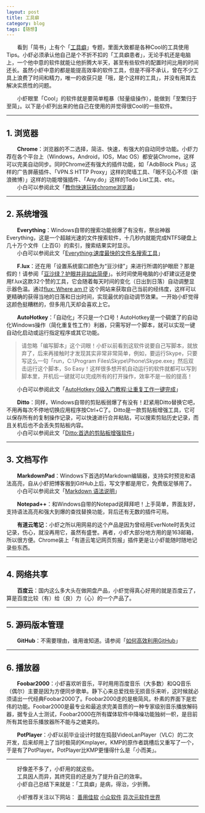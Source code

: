 ```yaml
---
layout: post  
title: 工具癖  
category: blog  
tags: [随想]  
---
```

&emsp;&emsp;看到「简书」上有个「[工具癖](http://jianshu.io/collection/2mvgxp)」专题，里面大致都是各种Cool的工具使用Tips。小虾必须承认他自己是个不折不扣的「工具癖患者」，无论手机还是电脑上，一个他中意的软件就能让他折腾大半天，甚至有些软件的配置时间比用的时间还长。虽然小虾中意的都是能提高效率的软件工具，但是不得不承认，曾在不少工具上浪费了时间和精力，唯一的收获只是「哦，是个这样的工具」，并没有用其去解决实质性的问题。

&emsp;&emsp;小虾眼里「Cool」的软件就是要简单粗暴（轻量级操作），能做到「至繁归于至简」。以下是小虾列出来的他自己在使用的并觉得很Cool的一些软件。  
- - - 
## 1. 浏览器  
&emsp;&emsp;**Chrome**：浏览器的不二选择，简洁、快速，有强大的自动同步功能。小虾力荐在各个平台上（Windows，Android，IOS，Mac OS）都安装Chrome，这样可以完美自动同步。同时Chrome还有强大的插件功能，如「AdbBlock Plus」这样的广告屏蔽插件、「VPN.S HTTP Proxy」这样的爬墙工具、「眼不见心不烦（新浪微博）」这样的功能增强插件、「Any.do」这样的Todo List工具、etc。  
&emsp;&emsp;小白可以参阅此文「[教你快速玩转chrome浏览器](http://jianshu.io/p/8819496c1c86)」  
- - -
## 2. 系统增强  
&emsp;&emsp;**Everything**：Windows自带的搜索功能弱爆了有没有，祭出神器Everything，这是一个超越光速的文件搜索软件，十几秒内就能完成NTFS硬盘上几十万个文件（上百G）的索引，搜索结果实时显示。  
&emsp;&emsp;小白可以参阅此文「[Everything:速度最快的文件名搜索工具](http://xbeta.info/everything-search-tool.htm)」

&emsp;&emsp;**F.lux**：还在用「设置系统窗口颜色为“豆沙绿”」来进行所谓的护眼麽？那是假的！请参阅「[豆沙绿？护眼并非如此简便](http://www.guokr.com/article/21649/)」。长时间使用电脑的小虾建议还是使用f.lux这款32个赞的工具，它会随着每天时间的变化（日出到日落）自动调整显示器色温。通过[flux: Where am I?](https://justgetflux.com/map.html) 这个网站来获取自己当前的经纬度，这样可以更精确的获得当地的日落和日出时间，实现最优的自动调节效果。一开始小虾觉得这颜色挺糟糕的，但多用几天却会喜欢上它。  

&emsp;&emsp;**AutoHotkey**：「自动化」不只是一个口号！AutoHotkey是一个碉堡了的自动化Windows操作（简化重复性工作）利器，只需写好一个脚本，就可以实现一键自动化启动或运行指定程序或其它功能。  

> 请忽略「编写脚本」这个词眼！小虾以前看到这软件说要自己写脚本，就放弃了，后来再接触时才发现其实非常非常简单，例如，要运行Skype，只要写这么一句「run，C:\Program Files\Skype\Phone\Skype.exe」然后双击运行这个脚本，So Easy！这样很多想开机自动运行的软件就都可以写到脚本里，开机后一键就可以完成所有的打开操作，效率不是一般的提高！  

&emsp;&emsp;小白可以参阅此文「[AutoHotkey 0级入门教程:让重复工作一键完成](http://xbeta.info/autohotkey-guide.htm)」  

&emsp;&emsp;**Ditto**：同样，Windows自带的剪贴板弱爆了有没有！赶紧用Ditto替换它吧，不用再每次不停地切换应用程序按Ctrl+C了。Ditto是一款剪贴板增强工具，它可以保存所有的复制操作记录，可以快速进行合并粘贴，可以搜索剪贴历史记录，而且关机后也不会丢失剪贴板内容。  
&emsp;&emsp;小白可以参阅此文「[Ditto:首选的剪贴板增强软件](http://xbeta.info/ditto.htm)」  

- - -
## 3. 文档写作  
&emsp;&emsp;**MarkdownPad**：Windows下首选的Markdown编辑器，支持实时预览和语法高亮，自从小虾把博客搬到GitHub上后，写文字都是用它，免费版足够用了。  
&emsp;&emsp;小白可以参阅此文「[Markdown 语法说明](http://wowubuntu.com/markdown/)」  

&emsp;&emsp;**Notepad++**：和Windows自带的Notepad说拜拜吧！上手简单，界面友好，支持语法高亮和强大到爆的查找替换功能，背后还有无数的插件可用。

&emsp;&emsp;**有道云笔记**：小虾之所以用网易的这个产品是因为曾经用EverNote时丢失过记录，伤心，就没再用它，虽然有盛誉。再者，小虾大部分地方用的是163邮箱，所以很方便。Chrome装上「有道云笔记网页剪报」插件更是让小虾能随时随地记录些东西。
- - -
## 4. 网络共享
&emsp;&emsp;**百度云**：国内这么多大头在做网盘产品，小虾觉得真心好用的就是百度云了，算是百度比较（有）给（良）力（心）的一个产品了。
- - -
## 5. 源码版本管理
&emsp;&emsp;**GitHub**：不需要理由，谁用谁知道。请参阅「[如何高效利用GitHub](http://www.yangzhiping.com/tech/github.html)」
- - -
## 6. 播放器
&emsp;&emsp;**Foobar2000**：小虾喜欢听音乐，平时用用百度音乐（大多数）和QQ音乐（偶尔）主要是因为方便同步歌单。静下心来总爱找些无损音乐来听，这时候就必须请出一代经典Foobar2000了。Foobar2000走的是极简风，朴素的界面下是宏伟的功能。Foobar2000是最专业和最追求完美音质的一种专家级别音乐播放解码器，据专业人士测试，Foobar2000在所有媒体软件中降噪功能独树一帜，是目前所有其他音乐播放器所不能与之媲美的。

&emsp;&emsp;**PotPlayer**：小虾以前毕业设计时就在捣鼓VideoLanPlayer（VLC）的二次开发，后来却用上了当时极简的Kmplayer。KMP的原作者跳槽后又重写了一个，于是有了PotPlayer。PotPlayer比KMP更懂得什么是「小而美」。

- - -
&emsp;&emsp;好像差不多了，小虾用的就这些。  
&emsp;&emsp;工具因人而异，其终究目的还是为了提升自己的效率。  
&emsp;&emsp;小虾自己总结下来就是：「工具癖」是病，得治，少折腾。

&emsp;&emsp;小虾推荐关注以下网站：
[善用佳软](http://xbeta.info/) 
[小众软件](http://www.appinn.com/) 
[异次元软件世界](http://www.iplaysoft.com/?)
- - -
